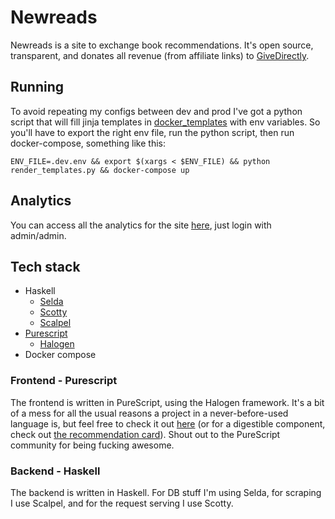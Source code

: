 # Newreads

Newreads is a site to exchange book recommendations. It's open source,
transparent, and donates all revenue (from affiliate links) to
[GiveDirectly](https://www.givedirectly.org/).

## Running

To avoid repeating my configs between dev and prod I've got a python script that
will fill jinja templates in [docker_templates](docker_templates) with env
variables. So you'll have to export the right env file, run the python script,
then run docker-compose, something like this:

```
ENV_FILE=.dev.env && export $(xargs < $ENV_FILE) && python render_templates.py && docker-compose up
```

## Analytics

You can access all the analytics for the site
[here](https://ackee.nextgreatbook.com), just login with admin/admin.

## Tech stack

- Haskell
  - [Selda](https://selda.link/)
  - [Scotty](https://hackage.haskell.org/package/scotty)
  - [Scalpel](https://hackage.haskell.org/package/scalpel)
- [Purescript](https://www.purescript.org/)
  - [Halogen](https://github.com/purescript-halogen/purescript-halogen)
- Docker compose

### Frontend - Purescript

The frontend is written in PureScript, using the Halogen framework. It's a bit
of a mess for all the usual reasons a project in a never-before-used language
is, but feel free to check it out [here](./frontend-halogen/src) (or for a
digestible component, check out [the recommendation
card](./frontend-halogen/src/Component/RecommendationCard.purs)). Shout out to
the PureScript community for being fucking awesome.

### Backend - Haskell

The backend is written in Haskell. For DB stuff I'm using Selda, for scraping I
use Scalpel, and for the request serving I use Scotty.
